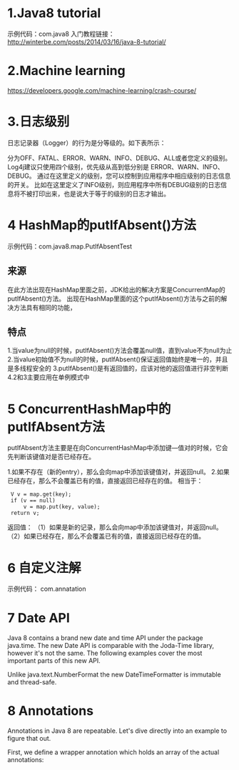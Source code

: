# 1.Java8 tutorial
示例代码：com.java8
入门教程链接： http://winterbe.com/posts/2014/03/16/java-8-tutorial/

# 2.Machine learning

https://developers.google.com/machine-learning/crash-course/

# 3.日志级别

日志记录器（Logger）的行为是分等级的。如下表所示：

分为OFF、FATAL、ERROR、WARN、INFO、DEBUG、ALL或者您定义的级别。
Log4j建议只使用四个级别，优先级从高到低分别是 ERROR、WARN、INFO、DEBUG。
通过在这里定义的级别，您可以控制到应用程序中相应级别的日志信息的开关。
比如在这里定义了INFO级别，则应用程序中所有DEBUG级别的日志信息将不被打印出来，也是说大于等于的级别的日志才输出。


# 4 HashMap的putIfAbsent()方法
示例代码：com.java8.map.PutIfAbsentTest
## 来源
在此方法出现在HashMap里面之前，JDK给出的解决方案是ConcurrentMap的putIfAbsent()方法。
出现在HashMap里面的这个putIfAbsent()方法与之前的解决方法具有相同的功能，

## 特点
1.当value为null的时候，putIfAbsent()方法会覆盖null值，直到value不为null为止
2.当value初始值不为null的时候，putIfAbsent()保证返回值始终是唯一的，并且是多线程安全的
3.putIfAbsent()是有返回值的，应该对他的返回值进行非空判断
4.2和3主要应用在单例模式中

# 5 ConcurrentHashMap中的putIfAbsent方法

putIfAbsent方法主要是在向ConcurrentHashMap中添加键—值对的时候，它会先判断该键值对是否已经存在。

1.如果不存在（新的entry），那么会向map中添加该键值对，并返回null。
2.如果已经存在，那么不会覆盖已有的值，直接返回已经存在的值。
相当于：
```
 V v = map.get(key);
 if (v == null)
     v = map.put(key, value);
 return v;
```

返回值：
（1）如果是新的记录，那么会向map中添加该键值对，并返回null。
（2）如果已经存在，那么不会覆盖已有的值，直接返回已经存在的值。

# 6 自定义注解
示例代码： com.annatation

# 7 Date API

Java 8 contains a brand new date and time API under the package java.time.
The new Date API is comparable with the Joda-Time library, however it's not the same.
The following examples cover the most important parts of this new API.

Unlike java.text.NumberFormat the new DateTimeFormatter is immutable and thread-safe.

# 8 Annotations

Annotations in Java 8 are repeatable. Let's dive directly into an example to figure that out.

First, we define a wrapper annotation which holds an array of the actual annotations: